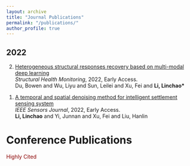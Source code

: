 ```yaml
---
layout: archive
title: "Journal Publications"
permalink: "/publications/"
author_profile: true
---
```


<!--
{% if author.googlescholar %}
  You can also find my articles on <u><a href="{{author.googlescholar}}">my Google Scholar profile</a>.</u>
{% endif %}

{% include base_path %}

{% for post in site.publications reversed %}
  {% include archive-single.html %}
{% endfor %}
-->

  
  

<h2>2022</h2>
<ol reversed>
  <li>
    <p><a href="https://journals.sagepub.com/doi/abs/10.1177/14759217221094499">Heterogeneous structural responses recovery based on multi-modal deep learning</a> <br>
      <em>Structural Health Monitoring</em>, 2022, Early Access.<br>
      Du, Bowen and Wu, Liyu and Sun, Leilei and Xu, Fei and <b>Li, Linchao*</b><br>      
  <li>
    <p><a href="https://ieeexplore.ieee.org/abstract/document/9762328/">A temporal and spatial denoising method for intelligent settlement sensing system</a> <br>
      <em>IEEE Sensors Journal</em>, 2022, Early Access.<br>
      <b>Li, Linchao</b> and Yi, Junnan and Xu, Fei and Liu, Hanlin      
</ol>  

# Conference Publications
<span style = "color: darkred;">Highly Cited</span>

